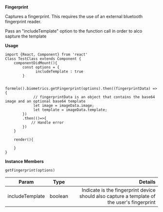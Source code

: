 **Fingerprint**

Captures a fingerprint. This requires the use of an external bluetooth fingerprint reader.

Pass an "includeTemplate" option to the function call in order to alco sapture the template

**Usage**


    import {React, Component} from 'react'
    Class TestClass extends Component {
        componentDidMount(){
            const options = {
                  includeTemplate : true
            }
            
            formelo().biometrics.getFingerprint(options).then((fingerprintData) => {
                 // fingerprintData is an object that contains the base64 image and an optional base64 template 
                 let image = imageData.image;
                 let template = imageData.template;
            })
            .then(()=>{
                // Handle error
            })
        }
        
        render(){
            
        }
    }

**Instance Members**
    
    getFingerprint(options)
| Param        | Type           | Details  |
| ------------- |:-------------:| -----:|
| includeTemplate     | boolean | Indicate is the fingerprint device should also capture a template of the user's fingerprint |


